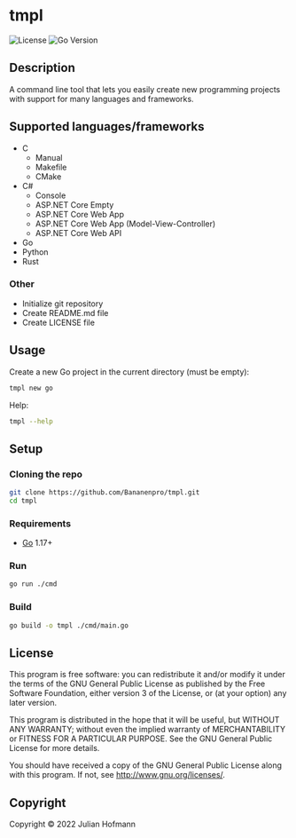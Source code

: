 # tmpl

![License](https://img.shields.io/github/license/Bananenpro/tmpl)
![Go Version](https://img.shields.io/github/go-mod/go-version/Bananenpro/tmpl)

## Description

A command line tool that lets you easily create new programming projects with support for many languages and frameworks.

## Supported languages/frameworks

- C
	- Manual
	- Makefile
	- CMake
- C#
	- Console
	- ASP.NET Core Empty
	- ASP.NET Core Web App
	- ASP.NET Core Web App (Model-View-Controller)
	- ASP.NET Core Web API
- Go
- Python
- Rust

### Other

- Initialize git repository
- Create README.md file
- Create LICENSE file

## Usage

Create a new Go project in the current directory (must be empty):

```sh
tmpl new go
```

Help:

```sh
tmpl --help
```

## Setup

### Cloning the repo

```bash
git clone https://github.com/Bananenpro/tmpl.git
cd tmpl
```

### Requirements

- [Go](https://go.dev/) 1.17+

### Run

```sh
go run ./cmd
```

### Build

```sh
go build -o tmpl ./cmd/main.go
```

## License

This program is free software: you can redistribute it and/or modify
it under the terms of the GNU General Public License as published by
the Free Software Foundation, either version 3 of the License, or
(at your option) any later version.

This program is distributed in the hope that it will be useful,
but WITHOUT ANY WARRANTY; without even the implied warranty of
MERCHANTABILITY or FITNESS FOR A PARTICULAR PURPOSE.  See the
GNU General Public License for more details.

You should have received a copy of the GNU General Public License
along with this program.  If not, see <http://www.gnu.org/licenses/>.

## Copyright

Copyright © 2022 Julian Hofmann
